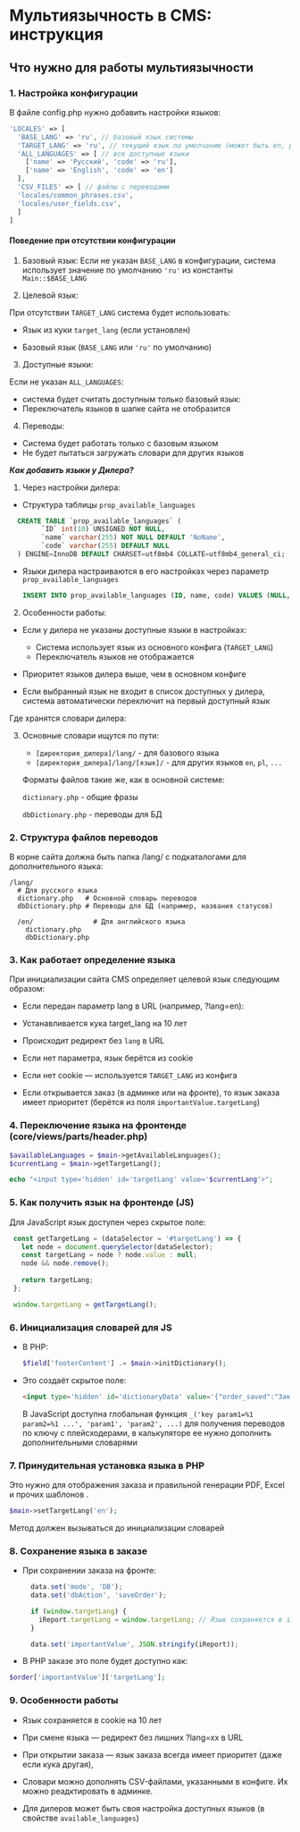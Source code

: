 # Мультиязычность в CMS: инструкция
## Что нужно для работы мультиязычности
### 1. Настройка конфигурации
   В файле config.php нужно добавить настройки языков:

```php
'LOCALES' => [
  'BASE_LANG' => 'ru', // базовый язык системы
  'TARGET_LANG' => 'ru', // текущий язык по умолчанию (может быть en, pl и др.)
  'ALL_LANGUAGES' => [ // все доступные языки
    ['name' => 'Русский', 'code' => 'ru'],
    ['name' => 'English', 'code' => 'en']
  ],
  'CSV_FILES' => [ // файлы с переводами
  'locales/common_phrases.csv',
  'locales/user_fields.csv',
  ]
]
```

#### Поведение при отсутствии конфигурации ###
1. Базовый язык:
     Если не указан `BASE_LANG` в конфигурации, 
     система использует значение по умолчанию `'ru'` из константы `Main::$BASE_LANG`

2. Целевой язык:
     
При отсутствии `TARGET_LANG` система будет использовать:

- Язык из куки `target_lang` (если установлен)

- Базовый язык (`BASE_LANG` или `'ru'` по умолчанию)

3. Доступные языки:

Если не указан `ALL_LANGUAGES`:
- система будет считать доступным только базовый язык:
- Переключатель языков в шапке сайта не отобразится

4. Переводы:

- Система будет работать только с базовым языком
- Не будет пытаться загружать словари для других языков
 
***Как добавить языки у Дилера?***

1. Через настройки дилера:
 - Структура таблицы `prop_available_languages`
  ```SQL
    CREATE TABLE `prop_available_languages` (
          `ID` int(10) UNSIGNED NOT NULL,
          `name` varchar(255) NOT NULL DEFAULT 'NoName',
          `code` varchar(255) DEFAULT NULL
    ) ENGINE=InnoDB DEFAULT CHARSET=utf8mb4 COLLATE=utf8mb4_general_ci;
  ```
     
 - Языки дилера настраиваются в его настройках через параметр `prop_available_languages`
     ```SQL
     INSERT INTO prop_available_languages (ID, name, code) VALUES (NULL, 'Русский', 'ru'), (NULL, 'English', 'en');
     ```
2. Особенности работы:
- Если у дилера не указаны доступные языки в настройках:

  - Система использует язык из основного конфига (`TARGET_LANG`)
  - Переключатель языков не отображается

- Приоритет языков дилера выше, чем в основном конфиге
- Если выбранный язык не входит в список доступных у дилера, система автоматически переключит на первый доступный язык

Где хранятся словари дилера:

3. Основные словари ищутся по пути:
   - `[директория_дилера]/lang/` - для базового языка
   - `[директория_дилера]/lang/[язык]/` - для других языков `en`, `pl`, `...`
   
   Форматы файлов такие же, как в основной системе:

   `dictionary.php` - общие фразы

   `dbDictionary.php` - переводы для БД

### 2. Структура файлов переводов

В корне сайта должна быть папка /lang/ с подкаталогами для дополнительного языка:
```
/lang/
  # Для русского языка
  dictionary.php   # Основной словарь переводов
  dbDictionary.php # Переводы для БД (например, названия статусов)

  /en/               # Для английского языка
    dictionary.php
    dbDictionary.php
```

### 3. Как работает определение языка
   При инициализации сайта CMS определяет целевой язык следующим образом:

   - Если передан параметр lang в URL (например, ?lang=en):

   - Устанавливается кука target_lang на 10 лет

   - Происходит редирект без `lang` в URL

   - Если нет параметра, язык берётся из cookie

   - Если нет cookie — используется `TARGET_LANG` из конфига

   - Если открывается заказ (в админке или на фронте), то язык заказа имеет приоритет (берётся из поля `importantValue.targetLang`)
    

### 4. Переключение языка на фронтенде (core/views/parts/header.php)
  ```php
  $availableLanguages = $main->getAvailableLanguages();
  $currentLang = $main->getTargetLang();

  echo "<input type='hidden' id='targetLang' value='$currentLang'>";
  ```
### 5. Как получить язык на фронтенде (JS)
   Для JavaScript язык доступен через скрытое поле:
   
   ```js
    const getTargetLang = (dataSelector = '#targetLang') => {
      let node = document.querySelector(dataSelector);
      const targetLang = node ? node.value : null;
      node && node.remove();
      
      return targetLang;
    };

    window.targetLang = getTargetLang();
   ```

### 6. Инициализация словарей для JS
- В PHP:
   ```php
   $field['footerContent'] .= $main->initDictionary();
   ```

- Это создаёт скрытое поле:
  ```html
  <input type='hidden' id='dictionaryData' value='{"order_saved":"Заказ сохранен", ...}'>  
  ```
  В JavaScript доступна глобальная функция `_('key param1=%1 param2=%1 ...', 'param1', 'param2', ...)` для получения переводов по ключу с плейсходерами, 
  в калькуляторе ее нужно дополнить дополнительными словарями


### 7. Принудительная установка языка в PHP
Это нужно для отображения заказа и правильной генерации PDF, Excel и прочих шаблонов .
```php
$main->setTargetLang('en');
```
Метод должен вызываться до инициализации словарей

### 8. Сохранение языка в заказе
- При сохранении заказа на фронте:
 
  ```js
    data.set('mode', 'DB');
    data.set('dbAction', 'saveOrder');
  
    if (window.targetLang) {
      iReport.targetLang = window.targetLang; // Язык сохраняется в importantValue.targetLang
    }
  
    data.set('importantValue', JSON.stringify(iReport));
  ```
- В PHP заказе это поле будет доступно как:

```php
$order['importantValue']['targetLang'];
```

### 9. Особенности работы
- Язык сохраняется в cookie на 10 лет

- При смене языка — редирект без лишних ?lang=xx в URL

- При открытии заказа — язык заказа всегда имеет приоритет (даже если кука другая), 

- Словари можно дополнять CSV-файлами, указанными в конфиге. Их можно реадктировать в админке.

- Для дилеров может быть своя настройка доступных языков (в свойстве ```available_languages```)